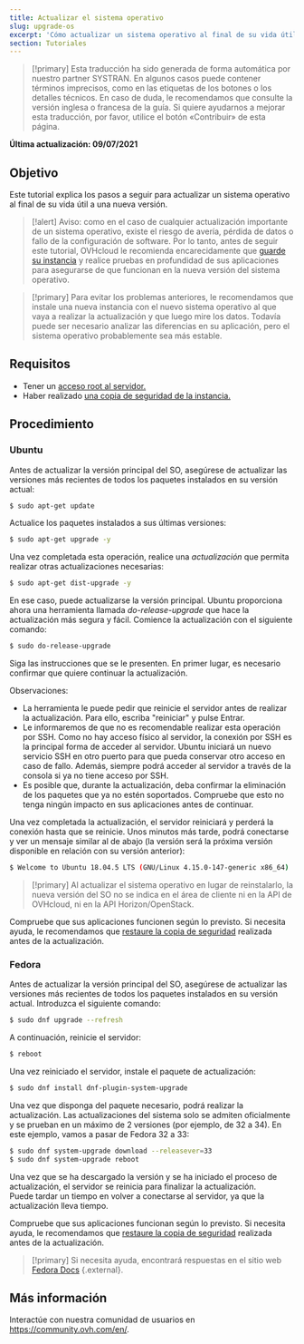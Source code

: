 ```yaml
---
title: Actualizar el sistema operativo
slug: upgrade-os
excerpt: 'Cómo actualizar un sistema operativo al final de su vida útil'
section: Tutoriales
---
```


> [!primary]
> Esta traducción ha sido generada de forma automática por nuestro partner SYSTRAN. En algunos casos puede contener términos imprecisos, como en las etiquetas de los botones o los detalles técnicos. En caso de duda, le recomendamos que consulte la versión inglesa o francesa de la guía. Si quiere ayudarnos a mejorar esta traducción, por favor, utilice el botón «Contribuir» de esta página.
>

**Última actualización: 09/07/2021**

## Objetivo

Este tutorial explica los pasos a seguir para actualizar un sistema operativo al final de su vida útil a una nueva versión.

> [!alert]
> Aviso: como en el caso de cualquier actualización importante de un sistema operativo, existe el riesgo de avería, pérdida de datos o fallo de la configuración de software.
> Por lo tanto, antes de seguir este tutorial, OVHcloud le recomienda encarecidamente que [guarde su instancia](../guardar_copia_de_seguridad_de_una_instancia) y realice pruebas en profundidad de sus aplicaciones para asegurarse de que funcionan en la nueva versión del sistema operativo.
>

> [!primary]
> Para evitar los problemas anteriores, le recomendamos que instale una nueva instancia con el nuevo sistema operativo al que vaya a realizar la actualización y que luego mire los datos.
> Todavía puede ser necesario analizar las diferencias en su aplicación, pero el sistema operativo probablemente sea más estable.
>

## Requisitos

- Tener un [acceso root al servidor.](../conectarse_como_usuario_root_y_establecer_una_contrasena/)
- Haber realizado [una copia de seguridad de la instancia.](../guardar_copia_de_seguridad_de_una_instancia)

## Procedimiento

### Ubuntu

Antes de actualizar la versión principal del SO, asegúrese de actualizar las versiones más recientes de todos los paquetes instalados en su versión actual:

```sh
$ sudo apt-get update
```

Actualice los paquetes instalados a sus últimas versiones:

```sh
$ sudo apt-get upgrade -y
```

Una vez completada esta operación, realice una *actualización* que permita realizar otras actualizaciones necesarias:

```sh
$ sudo apt-get dist-upgrade -y
```

En ese caso, puede actualizarse la versión principal. Ubuntu proporciona ahora una herramienta llamada *do-release-upgrade* que hace la actualización más segura y fácil. Comience la actualización con el siguiente comando:

```sh
$ sudo do-release-upgrade
```

Siga las instrucciones que se le presenten. En primer lugar, es necesario confirmar que quiere continuar la actualización.

Observaciones:

- La herramienta le puede pedir que reinicie el servidor antes de realizar la actualización. Para ello, escriba "reiniciar" y pulse Entrar.
- Le informaremos de que no es recomendable realizar esta operación por SSH. Como no hay acceso físico al servidor, la conexión por SSH es la principal forma de acceder al servidor.
Ubuntu iniciará un nuevo servicio SSH en otro puerto para que pueda conservar otro acceso en caso de fallo. Además, siempre podrá acceder al servidor a través de la consola si ya no tiene acceso por SSH.
- Es posible que, durante la actualización, deba confirmar la eliminación de los paquetes que ya no estén soportados. Compruebe que esto no tenga ningún impacto en sus aplicaciones antes de continuar.

Una vez completada la actualización, el servidor reiniciará y perderá la conexión hasta que se reinicie.
Unos minutos más tarde, podrá conectarse y ver un mensaje similar al de abajo (la versión será la próxima versión disponible en relación con su versión anterior):

```sh
$ Welcome to Ubuntu 18.04.5 LTS (GNU/Linux 4.15.0-147-generic x86_64)
```

> [!primary]
> Al actualizar el sistema operativo en lugar de reinstalarlo, la nueva versión del SO no se indica en el área de cliente ni en la API de OVHcloud, ni en la API Horizon/OpenStack.
>

Compruebe que sus aplicaciones funcionen según lo previsto. Si necesita ayuda, le recomendamos que [restaure la copia de seguridad](../crear_o_restaurar_un_servidor_virtual_a_partir_de_un_snapshot/) realizada antes de la actualización.

### Fedora

Antes de actualizar la versión principal del SO, asegúrese de actualizar las versiones más recientes de todos los paquetes instalados en su versión actual. Introduzca el siguiente comando:

```sh
$ sudo dnf upgrade --refresh
```

A continuación, reinicie el servidor:

```sh
$ reboot
```

Una vez reiniciado el servidor, instale el paquete de actualización:

```sh
$ sudo dnf install dnf-plugin-system-upgrade
```

Una vez que disponga del paquete necesario, podrá realizar la actualización. Las actualizaciones del sistema solo se admiten oficialmente y se prueban en un máximo de 2 versiones (por ejemplo, de 32 a 34).
En este ejemplo, vamos a pasar de Fedora 32 a 33:

```sh
$ sudo dnf system-upgrade download --releasever=33
$ sudo dnf system-upgrade reboot
```

Una vez que se ha descargado la versión y se ha iniciado el proceso de actualización, el servidor se reinicia para finalizar la actualización.
<br>Puede tardar un tiempo en volver a conectarse al servidor, ya que la actualización lleva tiempo.

Compruebe que sus aplicaciones funcionan según lo previsto. Si necesita ayuda, le recomendamos que [restaure la copia de seguridad](../crear_o_restaurar_un_servidor_virtual_a_partir_de_un_snapshot/) realizada antes de la actualización.

> [!primary]
> Si necesita ayuda, encontrará respuestas en el sitio web [Fedora Docs](https://docs.fedoraproject.org/en-US/quick-docs/dnf-system-upgrade/) {.external}.
>

## Más información

Interactúe con nuestra comunidad de usuarios en <https://community.ovh.com/en/>.
